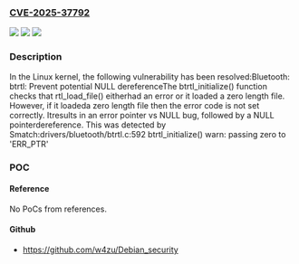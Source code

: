 ### [CVE-2025-37792](https://cve.mitre.org/cgi-bin/cvename.cgi?name=CVE-2025-37792)
![](https://img.shields.io/static/v1?label=Product&message=Linux&color=blue)
![](https://img.shields.io/static/v1?label=Version&message=26503ad25de8c7c93a2037f919c2e49a62cf65f1%3C%20c3e9717276affe59fd8213706db021b493e81e34%20&color=brighgreen)
![](https://img.shields.io/static/v1?label=Vulnerability&message=n%2Fa&color=brighgreen)

### Description

In the Linux kernel, the following vulnerability has been resolved:Bluetooth: btrtl: Prevent potential NULL dereferenceThe btrtl_initialize() function checks that rtl_load_file() eitherhad an error or it loaded a zero length file.  However, if it loadeda zero length file then the error code is not set correctly.  Itresults in an error pointer vs NULL bug, followed by a NULL pointerdereference.  This was detected by Smatch:drivers/bluetooth/btrtl.c:592 btrtl_initialize() warn: passing zero to 'ERR_PTR'

### POC

#### Reference
No PoCs from references.

#### Github
- https://github.com/w4zu/Debian_security

